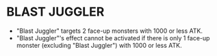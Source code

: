 # BLAST JUGGLER

*   "Blast Juggler" targets 2 face-up monsters with 1000 or less ATK.
*   "Blast Juggler"'s effect cannot be activated if there is only 1 face-up monster (excluding "Blast Juggler") with 1000 or less ATK.
